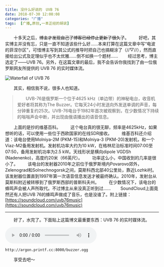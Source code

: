 ```yaml
---
title: 没什么好说的　UVB 76
date: 2018-07-30 12:08:08
categories: "广播"
tags:  [广播,原创,一本正经的胡说]
---
```

　　十多天之后，~~博主才发现自己了博客已经停止更新了很久了~~。
　　好吧，其实博主并没有忘，只是一直不知道该些什么好......本来打算在这篇文章中写“电波的菲涅尔区”，可惜博主写到其公式的推导时把自己也搞糊涂了（//▽//），然而直接给出公式及定理似乎也不太优雅......倒不如换一个题材......
　　经过思考，博主选定了——UVB 76。另外，在这篇文章的最后，我不会告诉你我找到了由一位俄罗斯网友所提供的 UVB 76 的实时媒体流。

![Waterfall of UVB 76](https://c.ibcl.us/UVB-76_20180730/1.png "Waterfall of UVB 76")

<!--more-->

　　其实，相信我不说，很多人也知道。
> 　　UVB-76是俄罗斯一个位于4625 kHz（单边带）的神秘电台，收音机爱好者将其称为The Buzzer。它每天24小时发送向外发送单调的声音，每分钟重复约25次。UVB-76电台于1982年首次被观察到，在少数情况下持续的嗡嗡声会中断，并出现由俄语播出的语音信息。

　　上面的是抄的维基百科。
　　这个电台真的很无聊，频率是4625kHz，如果想听的话，可以使用一些位于西欧国家的在线SDR接收。
　　维基百科还介绍道：该电台使用Molniya-2M (PKM-15)和Molniya-3 (PKM-20)发射机，和一个Viaz-M2备用发射机。发射机功率大约为10 kW，在格林尼治标准时间07:00至07:50，备用发射机功率为2.5 kW。天线形状是横向dipole VGDSh (Nadenenko)，高度约20米（66英尺）。
　　功率这么小，中国收到的几率是很小了。
　　该电台的发射器2010年之前位于俄罗斯境内Povarovo郊外，Zelenograd和Solnechnogorsk之间，莫斯科西北部40公里处，靠近Lozhki村。该发射器位置直到1997年第一次语音信息发送才被最终确认。2010年，发射台从莫斯科附近被转移到了俄罗斯西部的普斯科夫州。
　　在少数情况下，该电台的蜂鸣声会被人声所取代。不过博主从来没真正听到过......
　　SoundCloud上面竟然还有人把UVB 76的蜂鸣声做成了音乐，也是没谁了。附上链接：[https://soundcloud.com/uvb76music](https://soundcloud.com/uvb76music)

---

　　好了，水完了。下面贴上这篇博文最重要东西：UVB 76 的实时媒体流。

<audio src="http://argon.printf.cc:8000/buzzer.ogg" controls="controls"></audio>

`http://argon.printf.cc:8000/buzzer.ogg`

　　享受去吧～